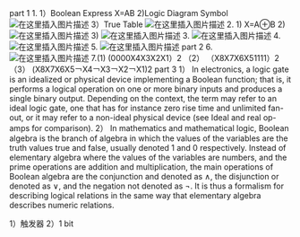 part 1
1.
1）Boolean Express
X=AB
2)Logic Diagram Symbol
![在这里插入图片描述](https://img-blog.csdn.net/20181020191637135?watermark/2/text/aHR0cHM6Ly9ibG9nLmNzZG4ubmV0L0JhYm9vbjUxMw==/font/5a6L5L2T/fontsize/400/fill/I0JBQkFCMA==/dissolve/70)
3）True Table
![在这里插入图片描述](https://img-blog.csdn.net/20181020191838768?watermark/2/text/aHR0cHM6Ly9ibG9nLmNzZG4ubmV0L0JhYm9vbjUxMw==/font/5a6L5L2T/fontsize/400/fill/I0JBQkFCMA==/dissolve/70)
2. 
1)
X=A⊕B
2)
![在这里插入图片描述](https://img-blog.csdn.net/20181020192241236?watermark/2/text/aHR0cHM6Ly9ibG9nLmNzZG4ubmV0L0JhYm9vbjUxMw==/font/5a6L5L2T/fontsize/400/fill/I0JBQkFCMA==/dissolve/70)
3)
![在这里插入图片描述](https://img-blog.csdn.net/20181020192257785?watermark/2/text/aHR0cHM6Ly9ibG9nLmNzZG4ubmV0L0JhYm9vbjUxMw==/font/5a6L5L2T/fontsize/400/fill/I0JBQkFCMA==/dissolve/70)
3.
![在这里插入图片描述](https://img-blog.csdn.net/20181020194319755?watermark/2/text/aHR0cHM6Ly9ibG9nLmNzZG4ubmV0L0JhYm9vbjUxMw==/font/5a6L5L2T/fontsize/400/fill/I0JBQkFCMA==/dissolve/70)
4.
![在这里插入图片描述](https://img-blog.csdn.net/2018102019454344?watermark/2/text/aHR0cHM6Ly9ibG9nLmNzZG4ubmV0L0JhYm9vbjUxMw==/font/5a6L5L2T/fontsize/400/fill/I0JBQkFCMA==/dissolve/70)
5.
![在这里插入图片描述](https://img-blog.csdn.net/20181020194609805?watermark/2/text/aHR0cHM6Ly9ibG9nLmNzZG4ubmV0L0JhYm9vbjUxMw==/font/5a6L5L2T/fontsize/400/fill/I0JBQkFCMA==/dissolve/70)
part 2
6.![在这里插入图片描述](https://img-blog.csdn.net/2018102019590629?watermark/2/text/aHR0cHM6Ly9ibG9nLmNzZG4ubmV0L0JhYm9vbjUxMw==/font/5a6L5L2T/fontsize/400/fill/I0JBQkFCMA==/dissolve/70)
7.(1)
(0000X4X3X2X1）2
（2）
（X8X7X6X51111）2
（3）
  (X8X7X6X5￢X4￢X3￢X2￢X1)2
  part 3
  1）
  In electronics, a logic gate is an idealized or physical device implementing a Boolean function; that is, it performs a logical operation on one or more binary inputs and produces a single binary output. Depending on the context, the term may refer to an ideal logic gate, one that has for instance zero rise time and unlimited fan-out, or it may refer to a non-ideal physical device (see Ideal and real op-amps for comparison).
  2）
In mathematics and mathematical logic, Boolean algebra is the branch of algebra in which the values of the variables are the truth values true and false, usually denoted 1 and 0 respectively. Instead of elementary algebra where the values of the variables are numbers, and the prime operations are addition and multiplication, the main operations of Boolean algebra are the conjunction and denoted as ∧, the disjunction or denoted as ∨, and the negation not denoted as ¬. It is thus a formalism for describing logical relations in the same way that elementary algebra describes numeric relations.

1）触发器
2）1 bit
